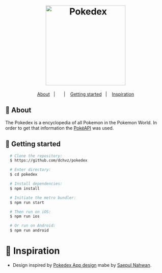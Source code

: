 <h1 align="center">
  <img alt="Pokedex" src="https://ik.imagekit.io/hwyksvj4iv/pokedex_N_WgWrJK0s.png" width="250px" />
</h1>

<p align="center">
  <a href="#page_with_curl-about">About</a>&nbsp;&nbsp;&nbsp;|&nbsp;&nbsp;&nbsp;
  &nbsp;&nbsp;&nbsp;|&nbsp;&nbsp;&nbsp;
  <a href="#rocket-getting-started">Getting started</a>&nbsp;&nbsp;&nbsp;|&nbsp;&nbsp;&nbsp;
  <a href="#thought_balloon-inspiration">Inspiration</a>
</p>

## :page_with_curl: About

The Pokedex is a encyclopedia of all Pokemon in the Pokemon World. In order to get that information the [PokéAPI](https://pokeapi.co/) was used.

## :rocket: Getting started

```bash
  # Clone the repository:
  $ https://github.com/dchvz/pokedex

  # Enter directory:
  $ cd pokedex

  # Install dependencies:
  $ npm install

  # Initiate the metro bundler:
  $ npm run start

  # Then run on iOS:
  $ npm run ios

  # Or run on Android:
  $ npm run android
```

# :thought_balloon: Inspiration

- Design inspired by [Pokedex App design](https://dribbble.com/shots/6540871-Pokedex-App) mabe by [Saepul Nahwan](https://dribbble.com/saepulnahwan23).
